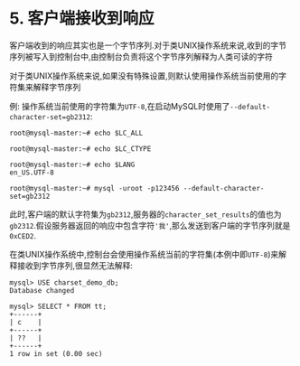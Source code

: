 # 5. 客户端接收到响应

客户端收到的响应其实也是一个字节序列.对于类UNIX操作系统来说,收到的字节序列被写入到控制台中,由控制台负责将这个字节序列解释为人类可读的字符

对于类UNIX操作系统来说,如果没有特殊设置,则默认使用操作系统当前使用的字符集来解释字节序列

例: 操作系统当前使用的字符集为`UTF-8`,在启动MySQL时使用了`--default-character-set=gb2312`:

```
root@mysql-master:~# echo $LC_ALL

root@mysql-master:~# echo $LC_CTYPE

root@mysql-master:~# echo $LANG
en_US.UTF-8
```

```
root@mysql-master:~# mysql -uroot -p123456 --default-character-set=gb2312
```

此时,客户端的默认字符集为`gb2312`,服务器的`character_set_results`的值也为`gb2312`.假设服务器返回的响应中包含字符`'我'`,那么发送到客户端的字节序列就是`0xCED2`.

在类UNIX操作系统中,控制台会使用操作系统当前的字符集(本例中即`UTF-8`)来解释接收到字节序列,很显然无法解释:

```
mysql> USE charset_demo_db;
Database changed
```

```
mysql> SELECT * FROM tt;
+------+
| c    |
+------+
| ??   |
+------+
1 row in set (0.00 sec)
```
